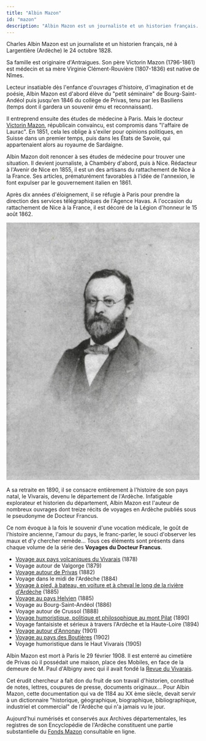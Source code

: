 ```yaml
---
title: "Albin Mazon"
id: "mazon"
description: "Albin Mazon est un journaliste et un historien français. Sous le pseudonyme de Docteur Francus, il est l'auteur de nombreux ouvrages dont des récits de voyages en Ardèche"
---
```


Charles Albin Mazon est un journaliste et un historien français, né à
Largentière (Ardèche) le 24 octobre 1828.

Sa famille est originaire d'Antraigues. Son père Victorin Mazon (1796-1861) est
médecin et sa mère Virginie Clément-Rouvière (1807-1836) est native de Nîmes.

Lecteur insatiable dès l'enfance d'ouvrages d'histoire, d'imagination et de
poésie, Albin Mazon est d'abord élève du "petit séminaire" de Bourg-Saint-Andéol
puis jusqu'en 1846 du collège de Privas, tenu par les Basiliens (temps dont il
gardera un souvenir ému et reconnaissant).

Il entreprend ensuite des études de médecine à Paris. Mais le docteur [Victorin
Mazon](https://1851.fr/hommes/mazon/), républicain convaincu, est compromis dans
"l'affaire de Laurac". En 1851, cela les oblige à s'exiler pour opinions
politiques, en Suisse dans un premier temps, puis dans les États de Savoie, qui
appartenaient alors au royaume de Sardaigne.

Albin Mazon doit renoncer à ses études de médecine pour trouver une situation.
Il devient journaliste, à Chambéry d'abord, puis à Nice. Rédacteur à l'Avenir de
Nice en 1855, il est un des artisans du rattachement de Nice à la France. Ses
articles, prématurément favorables à l'idée de l'annexion, le font expulser par
le gouvernement italien en 1861.

Après dix années d'éloignement, il se réfugie à Paris pour prendre la direction
des services télégraphiques de l'Agence Havas. A l'occasion du rattachement de
Nice à la France, il est décoré de la Légion d'honneur le 15 août 1862.

<div class="img">

![Charles-Albin Mazon (1828-1908)](./images/docteur-francus.jpg)

</div>

A sa retraite en 1890, il se consacre entièrement à l'histoire de son pays
natal, le Vivarais, devenu le département de l'Ardèche. Infatigable explorateur
et historien du département, Albin Mazon est l'auteur de nombreux ouvrages dont
treize récits de voyages en Ardèche publiés sous le pseudonyme de Docteur
Francus.

Ce nom évoque à la fois le souvenir d'une vocation médicale, le goût de
l'histoire ancienne, l'amour du pays, le franc-parler, le souci d'observer les
maux et d'y chercher remède... Tous ces éléments sont présents dans chaque
volume de la série des __Voyages du Docteur Francus__.

* [Voyage aux pays volcaniques du Vivarais](./vivarais/) (1878)
* Voyage autour de Valgorge (1879)
* [Voyage autour de Privas](./privas/) (1882)
* Voyage dans le midi de l'Ardèche (1884)
* [Voyage à pied, à bateau, en voiture et à cheval le long de la rivière d'Ardèche](./riviere-ardeche/) (1885)
* [Voyage au pays Helvien](./helvien/) (1885)
* Voyage au Bourg-Saint-Andéol (1886)
* Voyage autour de Crussol (1888)
* [Voyage humoristique, politique et philosophique au mont Pilat](./pilat/) (1890)
* Voyage fantaisiste et sérieux à travers l'Ardèche et la Haute-Loire (1894)
* [Voyage autour d'Annonay](./annonay/) (1901)
* [Voyage au pays des Boutières](./boutieres/) (1902)
* Voyage humoristique dans le Haut Vivarais (1905)

Albin Mazon est mort à Paris le 29 février 1908. Il est enterré au cimetière de
Privas où il possédait une maison, place des Mobiles, en face de la demeure de
M. Paul d'Albigny avec qui il avait fondé la
[Revue du Vivarais](http://www.revueduvivarais.fr/).

Cet érudit chercheur a fait don du fruit de son travail d'historien, constitué
de notes, lettres, coupures de presse, documents originaux... Pour Albin Mazon,
cette documentation qui va de 1184 au XX ème siècle, devait servir à un
dictionnaire "historique, géographique, biographique, bibliographique,
industriel et commercial" de l'Ardèche qui n'a jamais vu le jour.

Aujourd'hui numérisés et conservés aux Archives départementales, les registres
de son Encyclopédie de l'Ardèche constituent une partie substantielle du [Fonds
Mazon](http://archives.ardeche.fr/Accueil/Consulter_les_archives_numerisees/mazon/Encyclopedie)
consultable en ligne.

